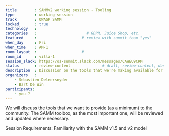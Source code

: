 ```yaml
---
title        : SAMMv2 working session - Tooling
type         : working-session
track        : OWASP SAMM
locked       : true
technology   :
categories   :                      # GDPR, Juice Shop, etc.
featured     :                    # review with summit team "yes"
when_day     : Fri
when_time    : AM-1
room_layout  :                    #
room_id      : villa-1
session_slack: https://os-summit.slack.com/messages/CAWEU9CRM
status       : review-content              # draft, review-content, done
description  : Discussion on the tools that we're making available for SAMM
organizers   :
    - Sebastien Deleersnyder
    - Bart De Win
participants:
    - you ?
---
```


We will discuss the tools that we want to provide (as a minimum) to the community. The SAMM toolbox, as the most important one, will be reviewed and updated where necessary.

Session Requirements: Familiarity with the SAMM v1.5 and v2 model
